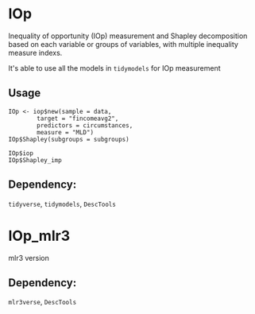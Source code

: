 # IOp
Inequality of opportunity (IOp) measurement and Shapley decomposition based on each variable or groups of variables, with multiple inequality measure indexs.  

It's able to use all the models in `tidymodels` for IOp measurement

## Usage
```
IOp <- iop$new(sample = data, 
        target = "fincomeavg2", 
        predictors = circumstances, 
        measure = "MLD")
IOp$Shapley(subgroups = subgroups)

IOp$iop
IOp$Shapley_imp
```

## Dependency: 
`tidyverse`, `tidymodels`, `DescTools`


# IOp_mlr3

mlr3 version

## Dependency: 
`mlr3verse`, `DescTools`

